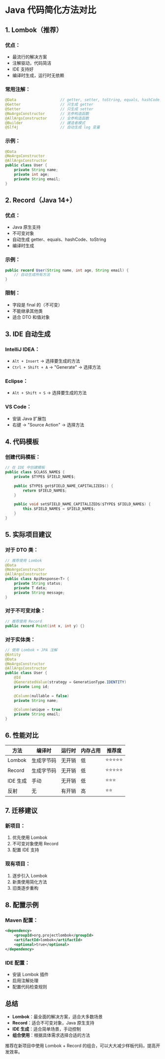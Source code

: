 # Java 代码简化方法对比

## 1. Lombok（推荐）

### 优点：
- 最流行的解决方案
- 注解驱动，代码简洁
- IDE 支持好
- 编译时生成，运行时无依赖

### 常用注解：
```java
@Data                    // getter, setter, toString, equals, hashCode
@Getter                  // 只生成 getter
@Setter                  // 只生成 setter
@NoArgsConstructor       // 无参构造函数
@AllArgsConstructor      // 全参构造函数
@Builder                 // 建造者模式
@Slf4j                   // 自动生成 log 变量
```

### 示例：
```java
@Data
@NoArgsConstructor
@AllArgsConstructor
public class User {
    private String name;
    private int age;
    private String email;
}
```

## 2. Record（Java 14+）

### 优点：
- Java 原生支持
- 不可变对象
- 自动生成 getter、equals、hashCode、toString
- 编译时生成

### 示例：
```java
public record User(String name, int age, String email) {
    // 自动生成所有方法
}
```

### 限制：
- 字段是 final 的（不可变）
- 不能继承其他类
- 适合 DTO 和值对象

## 3. IDE 自动生成

### IntelliJ IDEA：
- `Alt + Insert` → 选择要生成的方法
- `Ctrl + Shift + A` → "Generate" → 选择方法

### Eclipse：
- `Alt + Shift + S` → 选择要生成的方法

### VS Code：
- 安装 Java 扩展包
- 右键 → "Source Action" → 选择方法

## 4. 代码模板

### 创建代码模板：
```java
// 在 IDE 中创建模板
public class $CLASS_NAME$ {
    private $TYPE$ $FIELD_NAME$;
    
    public $TYPE$ get$FIELD_NAME_CAPITALIZED$() {
        return $FIELD_NAME$;
    }
    
    public void set$FIELD_NAME_CAPITALIZED$($TYPE$ $FIELD_NAME$) {
        this.$FIELD_NAME$ = $FIELD_NAME$;
    }
}
```

## 5. 实际项目建议

### 对于 DTO 类：
```java
// 推荐使用 Lombok
@Data
@NoArgsConstructor
@AllArgsConstructor
public class ApiResponse<T> {
    private String status;
    private T data;
    private String message;
}
```

### 对于不可变对象：
```java
// 推荐使用 Record
public record Point(int x, int y) {}
```

### 对于实体类：
```java
// 使用 Lombok + JPA 注解
@Entity
@Data
@NoArgsConstructor
@AllArgsConstructor
public class User {
    @Id
    @GeneratedValue(strategy = GenerationType.IDENTITY)
    private Long id;
    
    @Column(nullable = false)
    private String name;
    
    @Column(unique = true)
    private String email;
}
```

## 6. 性能对比

| 方法 | 编译时 | 运行时 | 内存占用 | 推荐度 |
|------|--------|--------|----------|--------|
| Lombok | 生成字节码 | 无开销 | 低 | ⭐⭐⭐⭐⭐ |
| Record | 生成字节码 | 无开销 | 低 | ⭐⭐⭐⭐⭐ |
| IDE 生成 | 手动 | 无开销 | 低 | ⭐⭐⭐ |
| 反射 | 无 | 有开销 | 高 | ⭐⭐ |

## 7. 迁移建议

### 新项目：
1. 优先使用 Lombok
2. 不可变对象使用 Record
3. 配置 IDE 支持

### 现有项目：
1. 逐步引入 Lombok
2. 新类使用简化方法
3. 旧类逐步重构

## 8. 配置示例

### Maven 配置：
```xml
<dependency>
    <groupId>org.projectlombok</groupId>
    <artifactId>lombok</artifactId>
    <optional>true</optional>
</dependency>
```

### IDE 配置：
- 安装 Lombok 插件
- 启用注解处理
- 配置代码检查规则

## 总结

- **Lombok**：最全面的解决方案，适合大多数场景
- **Record**：适合不可变对象，Java 原生支持
- **IDE 生成**：适合简单场景，手动控制
- **组合使用**：根据具体需求选择合适的方法

推荐在新项目中使用 Lombok + Record 的组合，可以大大减少样板代码，提高开发效率。 